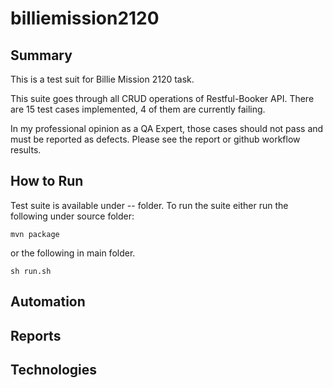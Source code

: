 # billiemission2120

## Summary

This is a test suit for Billie Mission 2120 task. 

This suite goes through all CRUD operations of Restful-Booker API.
There are 15 test cases implemented, 4 of them are currently failing.

In my professional opinion as a QA Expert, those cases should not pass and must be reported as defects. Please see the report or github workflow results.



## How to Run

Test suite is available under -- folder. To run the suite either run the following under source folder:

	mvn package

or the following in main folder.

	sh run.sh


## Automation




## Reports


## Technologies